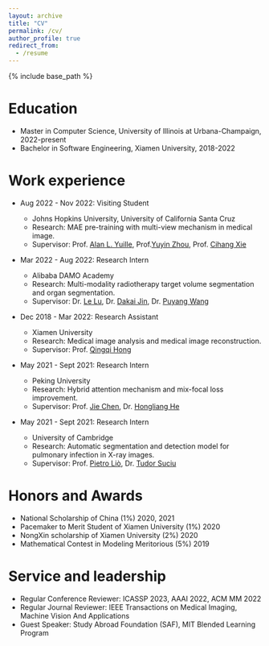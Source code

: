 ```yaml
---
layout: archive
title: "CV"
permalink: /cv/
author_profile: true
redirect_from:
  - /resume
---
```


{% include base_path %}

Education
======
* Master in Computer Science, University of Illinois at Urbana-Champaign, 2022-present
* Bachelor in Software Engineering, Xiamen University, 2018-2022

Work experience
======
* Aug 2022 - Nov 2022: Visiting Student
  * Johns Hopkins University, University of California Santa Cruz
  * Research: MAE pre-training with multi-view mechanism in medical image.
  * Supervisor: Prof. [Alan L. Yuille](https://www.cs.jhu.edu/~ayuille/), Prof.[Yuyin Zhou](https://yuyinzhou.github.io/), Prof. [Cihang Xie](https://cihangxie.github.io/)

* Mar 2022 - Aug 2022: Research Intern
  * Alibaba DAMO Academy
  * Research: Multi-modality radiotherapy target volume segmentation and organ segmentation.
  * Supervisor: Dr. [Le Lu](https://lelu007.github.io), Dr. [Dakai Jin](https://dakjin.github.io/), Dr. [Puyang Wang](https://scholar.google.com/citations?hl=en&user=56aDx7AAAAAJ)

* Dec 2018 - Mar 2022: Research Assistant
  * Xiamen University
  * Research: Medical image analysis and medical image reconstruction.
  * Supervisor: Prof. [Qingqi Hong](https://scholar.google.com.hk/citations?hl=EN&user=ZlCw0sQAAAAJ)

* May 2021 - Sept 2021: Research Intern
  * Peking University
  * Research: Hybrid attention mechanism and mix-focal loss improvement.
  * Supervisor: Prof. [Jie Chen](https://scholar.google.com.hk/citations?hl=EN&user=ZAZFfwwAAAAJ), Dr. [Hongliang He](https://scholar.google.com.hk/citations?hl=en&user=jJWS4VYAAAAJ)

* May 2021 - Sept 2021: Research Intern
  * University of Cambridge
  * Research: Automatic segmentation and detection model for pulmonary infection in X-ray images.
  * Supervisor: Prof. [Pietro Liò](https://www.cl.cam.ac.uk/~pl219/), Dr. [Tudor Suciu](https://www.linkedin.com/in/tudor-suciu/)

Honors and Awards
======
* National Scholarship of China (1%) 2020, 2021
* Pacemaker to Merit Student of Xiamen University (1%) 2020
* NongXin scholarship of Xiamen University (2%) 2020
* Mathematical Contest in Modeling Meritorious (5%) 2019

<!--Talks
======
  <ul>{% for post in site.talks %}
    {% include archive-single-talk-cv.html %}
  {% endfor %}</ul>
  
Teaching
======
  <ul>{% for post in site.teaching %}
    {% include archive-single-cv.html %}
  {% endfor %}</ul>-->
  
Service and leadership
======
* Regular Conference Reviewer: ICASSP 2023, AAAI 2022, ACM MM 2022
* Regular Journal Reviewer: IEEE Transactions on Medical Imaging, Machine Vision And Applications
* Guest Speaker: Study Abroad Foundation (SAF), MIT Blended Learning Program
